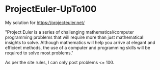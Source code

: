 # ProjectEuler-UpTo100
My solution for https://projecteuler.net/ 

"Project Euler is a series of challenging mathematical/computer programming problems that will 
require more than just mathematical insights to solve. Although mathematics will help you arrive 
at elegant and efficient methods, the use of a computer and programming skills will be required 
to solve most problems."

As per the site rules, I can only post problems <= 100.
